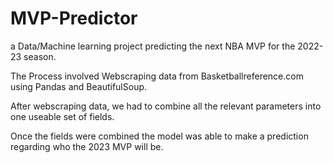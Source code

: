# MVP-Predictor
a Data/Machine learning project predicting the next NBA MVP for the 2022-23 season.

The Process involved Webscraping data from Basketballreference.com using Pandas and BeautifulSoup.

After webscraping data, we had to combine all the relevant parameters into one useable set of fields. 

Once the fields were combined the model was able to make a prediction regarding who the 2023 MVP will be. 
